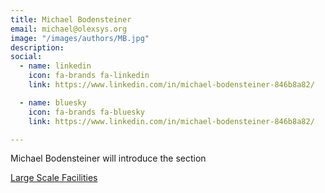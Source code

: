 ```yaml
---
title: Michael Bodensteiner
email: michael@olexsys.org
image: "/images/authors/MB.jpg"
description: 
social:
  - name: linkedin
    icon: fa-brands fa-linkedin
    link: https://www.linkedin.com/in/michael-bodensteiner-846b8a82/

  - name: bluesky
    icon: fa-brands fa-bluesky
    link: https://www.linkedin.com/in/michael-bodensteiner-846b8a82/

---
```


Michael Bodensteiner will introduce the section

[Large Scale Facilities ](/topics/11_large-scale-facilities)
